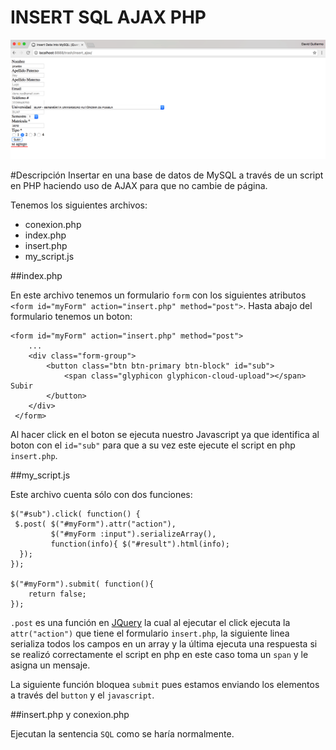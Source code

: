 # INSERT SQL AJAX PHP
<img src="screenshoot1.png" alt="HTML5 Icon" >

#Descripción
Insertar en una base de datos de MySQL a través de un script en PHP haciendo uso de AJAX para que no cambie de página.

Tenemos los siguientes archivos:
* conexion.php
* index.php
* insert.php
* my_script.js

##index.php

En este archivo tenemos un formulario `form` con los siguientes atributos `<form id="myForm" action="insert.php" method="post">`.
Hasta abajo del formulario tenemos un boton:

	<form id="myForm" action="insert.php" method="post">
		...
     	<div class="form-group">
      		<button class="btn btn-primary btn-block" id="sub">
      			<span class="glyphicon glyphicon-cloud-upload"></span> Subir
      		</button>
     	</div>
     </form>

Al hacer click en el boton se ejecuta nuestro Javascript ya que identifica al boton con el `id="sub"` para que a su vez este ejecute el script en php `insert.php`.

##my_script.js

Este archivo cuenta sólo con dos funciones:

	$("#sub").click( function() {
	 $.post( $("#myForm").attr("action"), 
	         $("#myForm :input").serializeArray(), 
	         function(info){ $("#result").html(info); 
	  });
	});

	$("#myForm").submit( function(){
		return false;
	});

`.post` es una función en [JQuery](https://jquery.com/download/) la cual al ejecutar el click ejecuta la `attr("action")` que tiene el formulario `insert.php`, la siguiente linea serializa todos los campos en un array y la última ejecuta una respuesta si se realizó correctamente el script en php en este caso toma un `span` y le asigna un mensaje.

La siguiente función bloquea `submit` pues estamos enviando los elementos a través del `button` y el `javascript`.

##insert.php y conexion.php

Ejecutan la sentencia `SQL` como se haría normalmente.



